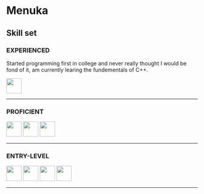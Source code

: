 # Menuka 

## Skill set

### EXPERIENCED  
<p>
  Started programming first in college and never really thought I would be fond of it, am currently learing the fundementals of C++. 
</p>
<p align="left">
  <img src="https://cdn.jsdelivr.net/gh/devicons/devicon@latest/icons/windows11/windows11-original.svg" width = "40"/>
</p>


---

### PROFICIENT  
<p align="left">
<img src="https://cdn.jsdelivr.net/gh/devicons/devicon/icons/visualstudio/visualstudio-plain.svg" width="40"/>   
<img src="https://cdn.jsdelivr.net/gh/devicons/devicon/icons/cplusplus/cplusplus-original.svg" width="40"/>
<img src="https://cdn.jsdelivr.net/gh/devicons/devicon/icons/github/github-original.svg" width="40"/>
</p>

---

### ENTRY-LEVEL  
<p align="left">
  <img src="https://github.com/user-attachments/assets/3caffc3b-464d-4d09-b225-e84c856bab4c" width = "40" />
  <img src="https://cdn.jsdelivr.net/gh/devicons/devicon/icons/ubuntu/ubuntu-original.svg" width="40"/>
  <img src="https://cdn.jsdelivr.net/gh/devicons/devicon/icons/java/java-original.svg" width="40"/>
  <img src="https://cdn.jsdelivr.net/gh/devicons/devicon/icons/python/python-original.svg" width="40"/> 
</p>

---
